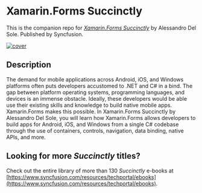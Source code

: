 # Xamarin.Forms Succinctly

This is the companion repo for [*Xamarin.Forms Succinctly*](https://www.syncfusion.com/resources/techportal/details/ebooks/Xamarin_Forms_Succinctly) by Alessandro Del Sole. Published by Syncfusion.

[![cover](https://github.com/SyncfusionSuccinctlyE-Books/Xamarin.Forms-Succinctly/blob/master/cover.png)](https://www.syncfusion.com/resources/techportal/details/ebooks/Xamarin_Forms_Succinctly)


## Description

The demand for mobile applications across Android, iOS, and Windows platforms often puts developers accustomed to .NET and C# in a bind. The gap between platform operating systems, programming languages, and devices is an immense obstacle. Ideally, these developers would be able use their existing skills and knowledge to build native mobile apps. Xamarin.Forms makes this possible. In Xamarin.Forms Succinctly by Alessandro Del Sole, you will learn how Xamarin.Forms allows developers to build apps for Android, iOS, and Windows from a single C# codebase through the use of containers, controls, navigation, data binding, native APIs, and more.

## Looking for more _Succinctly_ titles?

Check out the entire library of more than 130 _Succinctly_ e-books at [https://www.syncfusion.com/resources/techportal/ebooks](https://www.syncfusion.com/resources/techportal/ebooks).
